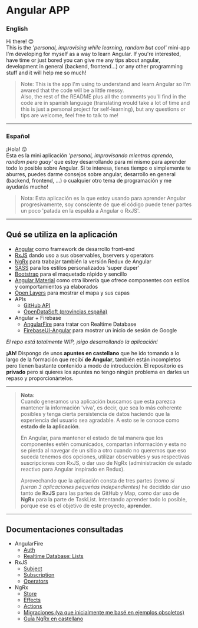 # Angular APP

### **English**  
Hi there! 😊  
This is the *'personal, improvising while learning, random but cool'* mini-app I'm developing for myself as a way to learn Angular. If you're interested, have time or just bored you can give me any tips about angular, development in general (backend, frontend...) or any other programming stuff and it will help me so much!  

> Note: This is the app I'm using to understand and learn Angular so I'm awared that the code will be a little messy.  
Also, the rest of the README plus all the comments you'll find in the code are in spanish language (translating would take a lot of time and this is just a personal project for self-learning), but any questions or tips are welcome, feel free to talk to me!

----

### **Español**  
¡Hola! 😜  
Esta es la mini aplicación *'personal, improvisando mientras aprendo, random pero guay'* que estoy desarrollando para mí mismo para aprender todo lo posible sobre Angular. Si te interesa, tienes tiempo o simplemente te aburres, puedes darme consejos sobre angular, desarrollo en general (backend, frontend, ...) o cualquier otro tema de programación y me ayudarás mucho!  

> Nota: Esta aplicación es la que estoy usando para aprender Angular progresivamente, soy consciente de que el código puede tener partes un poco 'patada en la espalda a Angular o RxJS'.  

----

## Qué se utiliza en la aplicación

- [Angular](https://angular.io/) como framework de desarrollo front-end
- [RxJS](https://rxjs.dev/) dando uso a sus observables, bservers y operators
- [NgRx](https://ngrx.io/docs) para trabajar también la versión Redux de Angular
- [SASS](https://sass-lang.com/) para los estilos personalizados 'super duper'
- [Bootstrap](https://getbootstrap.com/) para el maquetado rápido y sencillo
- [Angular Material](https://next.material.angular.io/) como otra librería que ofrece componentes con estilos y comportamientos ya elaborados
- [Open Layers](https://openlayers.org/) para mostrar el mapa y sus capas
- APIs
  - [GitHub API](https://docs.github.com/en/rest)
  - [OpenDataSoft (provincias españa)](https://help.opendatasoft.com/apis/ods-search-v1/#record-search-api) 
- Angular + Firebase
  - [AngularFire](https://github.com/angular/angularfire) para tratar con Realtime Database
  - [FirebaseUI-Angular](https://github.com/RaphaelJenni/FirebaseUI-Angular) para mostrar un inicio de sesión de Google
  

*El repo está totalmente WIP, ¡sigo desarrollando la aplicación!*


**¡Ah!** Dispongo de unos **apuntes en castellano** que he ido tomando a lo largo de la formación que recibí **de Angular**, también están incompletos pero tienen bastante contenido a modo de introducción. El repositorio es **privado** pero si quieres los apuntes no tengo ningún problema en darles un repaso y proporcionártelos.  

----

> **Nota:**  
> Cuando generamos una aplicación buscamos que esta parezca mantener la información 'viva', es decir, que sea lo más coherente posibles y tenga cierta persistencia de datos haciendo que la experiencia del usuario sea agradable. A esto se le conoce como **estado de la aplicación**.  
>
> En Angular, para mantener el estado de tal manera que los componentes estén comunicados, compartan información y esta no se pierda al navegar de un sitio a otro cuando no queremos que eso suceda tenemos dos opciones, utilizar observables y sus respectivas suscripciones con RxJS, o dar uso de NgRx (administración de estado reactivo para Angular inspirado en Redux).  
> 
> Aprovechando que la aplicación consta de tres partes *(como si fueran 3 aplicaciones pequeñas independientes)* he decidido dar uso tanto de **RxJS** para las partes de GitHub y Map, como dar uso de **NgRx** para la parte de TaskList. Intentando aprender todo lo posible, porque ese es el objetivo de este proyecto, **aprender**.   

----

## Documentaciones consultadas

- AngularFire 
  - [Auth](https://github.com/angular/angularfire/blob/master/docs/auth/getting-started.md)
  - [Realtime Database: Lists](https://github.com/angular/angularfire/blob/master/docs/rtdb/lists.md)
- RxJS
  - [Subject](https://rxjs.dev/guide/subject)
  - [Subscription](https://rxjs.dev/guide/subscription)
  - [Operators](https://rxjs.dev/guide/operators)
- NgRx
  - [Store](https://ngrx.io/guide/store)
  - [Effects](https://ngrx.io/guide/effects)
  - [Actions](https://ngrx.io/guide/store/actions)
  - [Migraciones (ya que inicialmente me basé en ejemplos obsoletos)](https://ngrx.io/guide/migration/v13)
  - [Guía NgRx en castellano](https://academia-binaria.com/el-patron-redux-con-ngrx-en-angular/)

